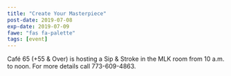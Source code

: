 ```yaml
---
title: "Create Your Masterpiece"
post-date: 2019-07-08
exp-date: 2019-07-09
fawe: "fas fa-palette"
tags: [event]
---
```

Café 65 (+55 & Over) is hosting a Sip & Stroke in the MLK room from 10 a.m. to noon. For more details call 773-609-4863.